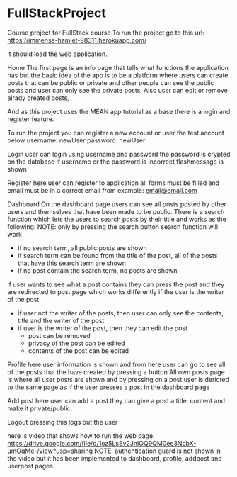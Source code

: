 # FullStackProject
Course project for FullStack course
To run the project go to this url:
https://immense-hamlet-98311.herokuapp.com/

it should load the web application.

Home
The first page is an info page that tells what functions the application has
but the basic idea of the app is to be a platform where users can create posts that can
be public or private and other people can see the public posts and user can only see the private posts.
Also user can edit or remove alrady created posts,

And as this project uses the MEAN app tutorial as a base there is a login and register feature.

To run the project you can register a new account or user the test account below
username: newUser
password: newUser



Login
user can login using username and password
the password is crypted on the database
if username or the password is incorrect flashmessage is shown

Register
here user can register to application
all forms must be filled and email must be in a correct email from
example: email@email.com


Dashboard
On the dashboard page users can see all posts posted by other users and themselves that have been made to be public.
There is a search function which lets the users to search posts by their title and works as the following:
  NOTE: only by pressing the search button search function will work
  - if no search term, all public posts are shown
  - if search term can be found from the title of the post, all of the posts that have this search term are shown
  - if no post contain the search term, no posts are shown
  
 if user wants to see what a post contains they can press the post and they are redirected to post page which works differently if the user is the writer of the post
  - if user not the writer of the posts, then user can only see the contents, title and the writer of the post
  - if user is the writer of the post, then they can edit the post
      - post can be removed 
      - privacy of the post can be edited
      - contents of the post can be edited
      
Profile
here user information is shown and from here user can go to see all of the posts that the have created by pressing a button
All own posts page is where all user posts are shown and by pressing on a post user is dericted to the same page as if the user presses a post in the dashboard page

Add post
here user can add a post
they can give a post a title, content and make it private/public.

Logout
pressing this logs out the user

here is video that shows how to run the web page: https://drive.google.com/file/d/1oz5LsSv2JnIOQ9QM0ee3NcbX-umOqMe-/view?usp=sharing
NOTE: authentication guard is not shown in the video but it has been implemented to dashboard, profile, addpost and userpost pages.

